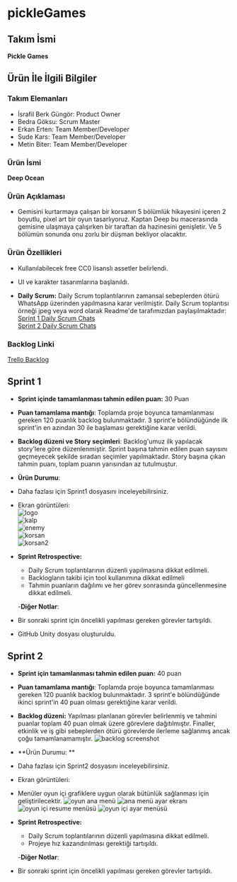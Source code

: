 # pickleGames

## **Takım İsmi**
**Pickle Games**

## Ürün İle İlgili Bilgiler

### Takım Elemanları
- İsrafil Berk Güngör: Product Owner
- Bedra Göksu: Scrum Master
- Erkan Erten: Team Member/Developer
- Sude Kars: Team Member/Developer
- Metin Biter: Team Member/Developer

### Ürün İsmi
**Deep Ocean**

### Ürün Açıklaması

- Gemisini kurtarmaya çalışan bir korsanın 5 bölümlük hikayesini içeren 2 boyutlu, pixel art bir oyun tasarlıyoruz. Kaptan Deep bu macerasında gemisine ulaşmaya çalışırken bir taraftan da hazinesini genişletir. Ve 5 bölümün sonunda onu zorlu bir düşman bekliyor olacaktır.

### Ürün Özellikleri

- Kullanılabilecek free CC0 lisanslı assetler belirlendi.
- UI ve karakter tasarımlarına başlanıldı.

- **Daily Scrum:** Daily Scrum toplantılarının zamansal sebeplerden ötürü WhatsApp üzerinden yapılmasına karar verilmiştir. Daily Scrum toplantısı örneği jpeg veya word olarak Readme'de tarafımızdan paylaşılmaktadır:  <br/>
 [Sprint 1 Daily Scrum Chats](https://github.com/bedragoksu/pickleGames/blob/main/Project%20Management/Sprint1/DailyScrumSprint1.DOCX) <br/>
 [Sprint 2 Daily Scrum Chats]()


### Backlog Linki
[Trello Backlog](https://trello.com/b/8pDb5IU6/deep-ocean)


## Sprint 1

- **Sprint içinde tamamlanması tahmin edilen puan:** 30 Puan
- **Puan tamamlama mantığı**: Toplamda proje boyunca tamamlanması gereken 120 puanlık backlog bulunmaktadır. 3 sprint'e bölündüğünde ilk sprint'in en azından 30 ile başlaması gerektiğine karar verildi.
- **Backlog düzeni ve Story seçimleri**: Backlog'umuz ilk yapılacak story'lere göre düzenlenmiştir. Sprint başına tahmin edilen puan sayısını geçmeyecek şekilde sıradan seçimler yapılmaktadır. Story başına çıkan tahmin puanı, toplam puanın yarısından az tutulmuştur. 

- **Ürün Durumu**: 
- Daha fazlası için Sprint1 dosyasını inceleyebilirsiniz.
- Ekran görüntüleri: <br/>
![logo](https://github.com/bedragoksu/pickleGames/blob/main/Project%20Management/Sprint1/logo.jpeg) <br/>
![kalp](https://github.com/bedragoksu/pickleGames/blob/main/Project%20Management/Sprint1/kalp.png) <br/>
![enemy](https://github.com/bedragoksu/pickleGames/blob/main/Project%20Management/Sprint1/enemy.png) <br/>
![korsan](https://github.com/bedragoksu/pickleGames/blob/main/Project%20Management/Sprint1/korsan.jpeg) <br/>
![korsan2](https://github.com/bedragoksu/pickleGames/blob/main/Project%20Management/Sprint1/korsan2.jpeg) <br/>



- **Sprint Retrospective:**
  - Daily Scrum toplantılarının düzenli yapılmasına dikkat edilmeli.
  - Backlogların takibi için tool kullanımına dikkat edilmeli
  - Tahmin puanların dağılımı ve her görev sonrasında güncellenmesine dikkat edilmeli.
  
  -**Diğer Notlar**:
- Bir sonraki sprint için öncelikli yapılması gereken görevler tartışıldı.
- GitHub Unity dosyası oluşturuldu.

## Sprint 2

- **Sprint için tamamlanması tahmin edilen puan:** 40 puan
- **Puan tamamlama mantığı**: Toplamda proje boyunca tamamlanması gereken 120 puanlık backlog bulunmaktadır. 3 sprint'e bölündüğünde ikinci sprint'in 40 puan olması gerektiğine karar verildi.
- **Backlog düzeni:** Yapılması planlanan görevler belirlenmiş ve tahmini puanlar toplam 40 puan olmak üzere görevlere dağıtılmıştır. Finaller, etkinlik ve iş gibi sebeplerden ötürü görevlerde ilerleme sağlanmış ancak çoğu tamamlanamamıştır.
![backlog screenshot]()

- **Ürün Durumu: **
- Daha fazlası için Sprint2 dosyasını inceleyebilirsiniz.
- Ekran görüntüleri: <br/>

- Menüler oyun içi grafiklere uygun olarak bütünlük sağlanması için geliştirilecektir.
![oyun ana menü]() ![ana menü ayar ekranı]() <br/>
![oyun içi resume menüsü]() ![oyun içi ayar menüsü]() <br/>


- **Sprint Retrospective:**
  - Daily Scrum toplantılarının düzenli yapılmasına dikkat edilmeli.
  - Projeye hız kazandırılması gerektiği tartışıldı.
  
  -**Diğer Notlar**:
- Bir sonraki sprint için öncelikli yapılması gereken görevler tartışıldı.




